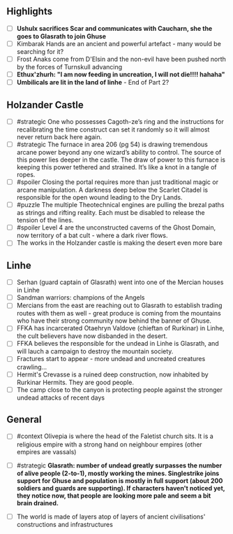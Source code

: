 ## Highlights

- [ ] **Ushulx sacrifices Scar and communicates with Caucharn, she the goes to Glasrath to join Ghuse**
- [ ] Kimbarak Hands are an ancient and powerful artefact - many would be searching for it?
- [ ] Frost Anaks come from D'Elsin and the non-evil have been pushed north by the forces of Turnskull advancing
- [ ] **Ethux'zhurh: "I am now feeding in uncreation, I will not die!!!! hahaha"**
- [ ] **Umbilicals are lit in the land of linhe** - End of Part 2?

## Holzander Castle

- [ ] #strategic One who possesses Cagoth-ze’s ring and the instructions for recalibrating the time construct can set it randomly so it will almost never return back here again.
- [ ] #strategic The furnace in area 206 (pg 54) is drawing tremendous arcane power beyond any one wizard’s ability to control. The source of this power lies deeper in the castle. The draw of power to this furnace is keeping this power tethered and strained. It’s like a knot in a tangle of ropes.
- [ ] #spoiler Closing the portal requires more than just traditional magic or arcane manipulation. A darkness deep below the Scarlet Citadel is responsible for the open wound leading to the Dry Lands.
- [ ] #puzzle The multiple Theotechnical engines are pulling the brezal paths as strings and rifting reality. Each must be disabled to release the tension of the lines.
- [ ] #spoiler Level 4 are the unconstructed caverns of the Ghost Domain, now territory of a bat cult - where a dark river flows.
- [ ] The works in the Holzander castle is making the desert even more bare

## Linhe

- [ ] Serhan (guard captain of Glasrath) went into one of the Mercian houses in Linhe
- [ ] Sandman warriors: champions of the Angels
- [ ] Mercians from the east are reaching out to Glasrath to establish trading routes with them as well - great produce is coming from the mountains who have their strong community now behind the banner of Ghuse.
- [ ] FFKA has incarcerated Otaehryn Valdove (chieftan of Rurkinar) in Linhe, the cult believers have now disbanded in the desert.
- [ ] FFKA believes the responsible for the undead in Linhe is Glasrath, and will lauch a campaign to destroy the mountain society.
- [ ] Fractures start to appear - more undead and uncreated creatures crawling...
- [ ] Hermit's Crevasse is a ruined deep construction, now inhabited by Rurkinar Hermits. They are good people.
- [ ] The camp close to the canyon is protecting people against the stronger undead attacks of recent days

## General

- [ ] #context Olivepia is where the head of the Faletist church sits. It is a religious empire with a strong hand on neighbour empires (other empires are vassals)
- [ ] #strategic **Glasrath: number of undead greatly surpasses the number of alive people (2-to-1), mostly working the mines. Singlestrike joins support for Ghuse and population is mostly in full support (about 200 soldiers and guards are supporting). If characters haven't noticed yet, they notice now, that people are looking more pale and seem a bit brain drained.**
- [ ] The world is made of layers atop of layers of ancient civilisations' constructions and infrastructures


